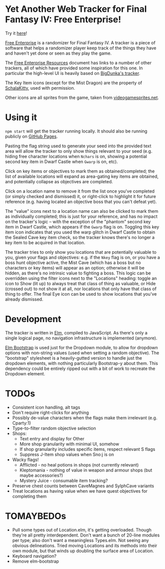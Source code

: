 # Yet Another Web Tracker for Final Fantasy IV: Free Enterprise!

Try it [here](https://eiriasvalar.github.io/FF4FE-Tracker/public/)!

[Free Enterprise](http://ff4fe.com/) is a randomizer for Final Fantasy IV. A tracker is a piece of software that helps a randomizer player keep track of the things they have and haven't yet done or seen as they play the game.

The [Free Enterprise Resources](https://docs.google.com/spreadsheets/d/1Dpdq74HZ-KipaSnSqRuMMXjJdn-uSP2C-UvKYyS3-wY/edit#gid=0) document has links to a number of other trackers, all of which have provided some inspiration for this one. In particular the high-level UI is heavily based on [BigDunka's tracker](https://fftracker.dunka.net/index.html).

The Key Item icons (except for the Mist Dragon) are the property of [SchalaKitty](http://schala-kitty.net/ff4fe-tracker/), used with permission.

Other icons are all sprites from the game, taken from [videogamesprites.net](http://www.videogamesprites.net/).


# Using it

`npm start` will get the tracker running locally. It should also be running publicly on [GitHub Pages](https://eiriasvalar.github.io/FF4FE-Tracker/public/).

Pasting the flag string used to generate your seed into the provided text area will allow the tracker to only show things relevant to your seed (e.g. hiding free character locations when `Nchars` is on, showing a potential second key item in Dwarf Castle when `Gwarp` is on, etc).

Click on key items or objectives to mark them as obtained/completed; the list of available locations will expand as area-gating key items are obtained, and potentially collapse as objectives are completed.

Click on a location name to remove it from the list once you've completed (or simply checked and dismissed) it, or right-click to highlight it for future reference (e.g. having located an objective boss that you can't defeat yet).

The "value" icons next to a location name can also be clicked to mark them as individually completed; this is just for your reference, and has no impact on the tracker's logic – with the exception of the "phantom" second key item in Dwarf Castle, which appears if the `Gwarp` flag is on. Toggling this key item icon indicates that you used the warp glitch in Dwarf Castle to obtain the Sealed Cave key item check, so the tracker knows there's no longer a key item to be acquired in that location.

The tracker tries to only show you locations that are potentially valuable to you, given your flags and objectives: e.g. if the `Nkey` flag is on, or you have a boss hunt objective active, the Mist Cave (which has a boss but no characters or key items) will appear as an option; otherwise it will be hidden, as there's no intrinsic value to fighting a boss. This logic can be overridden using the filter icons next to the "Locations" heading: toggle an icon to Show (lit up) to always treat that class of thing as valuable, or Hide (crossed out) to not show it at all, nor locations that only have that class of thing to offer. The final Eye icon can be used to show locations that you've already dismissed.

# Development

The tracker is written in [Elm](https://elm-lang.org/), compiled to JavaScript. As there's only a single logical page,
no navigation infrastructure is implemented (anymore).

[Elm Bootstrap](http://elm-bootstrap.info/) is used just for the Dropdown module, to allow for dropdown options with non-string values (used when setting a random objective). The "bootstrap" stylesheet is a heavily-gutted version to handle just the dropdown elements, with nothing particularly Bootstrap-y about them. This dependency could be entirely ripped out with a bit of work to recreate the Dropdown element.

# TODOs
- Consistent icon handling, alt tags
- Don't require right-clicks for anything
- Possibly de-value characters when the flags make them irrelevant (e.g. Cparty:1)
- Type-to-filter random objective selection
- Shops:
    - Text entry and display for Other
    - More shop granularity with minimal UI, somehow
    - If shop granularity includes specific items, respect relevant S flags
    - Suppress J-Item shop values when Sno:j is on
- Wacky flags!
    - Afflicted - no heal potions in shops (not currently relevant)
    - Kleptomania - nothing of value in weapon and armour shops (but maybe accessories?)
    - Mystery Juice - consumable item tracking?
- Preserve chest counts between CaveMagnes and SylphCave variants
- Treat locations as having value when we have quest objectives for completing them

# TOMAYBEDOs
- Pull some types out of Location.elm, it's getting overloaded. Though they're
  all pretty interdependent. Don't want a bunch of 20-line modules per type;
  also don't want a meaningless Types.elm. Not seeing any obvious delineations.
  Tried moving Locations and its methods into their own module, but that winds
  up doubling the surface area of Location.
- Keyboard navigation?
- Remove elm-bootstrap
